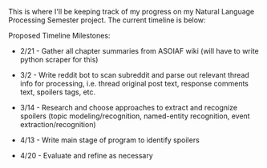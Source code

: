 This is where I'll be keeping track of my progress on my Natural Language Processing Semester project.  The current timeline is below:

Proposed Timeline Milestones:

* 2/21 - Gather all chapter summaries from ASOIAF wiki (will have to write python scraper for this)

* 3/2 - Write reddit bot to scan subreddit and parse out relevant thread info for processing, i.e. thread original post text, response comments text, spoilers tags, etc.

* 3/14 - Research and choose approaches to extract and recognize spoilers (topic modeling/recognition, named-entity recognition, event extraction/recognition)

* 4/13 - Write main stage of program to identify spoilers

* 4/20 - Evaluate and refine as necessary
